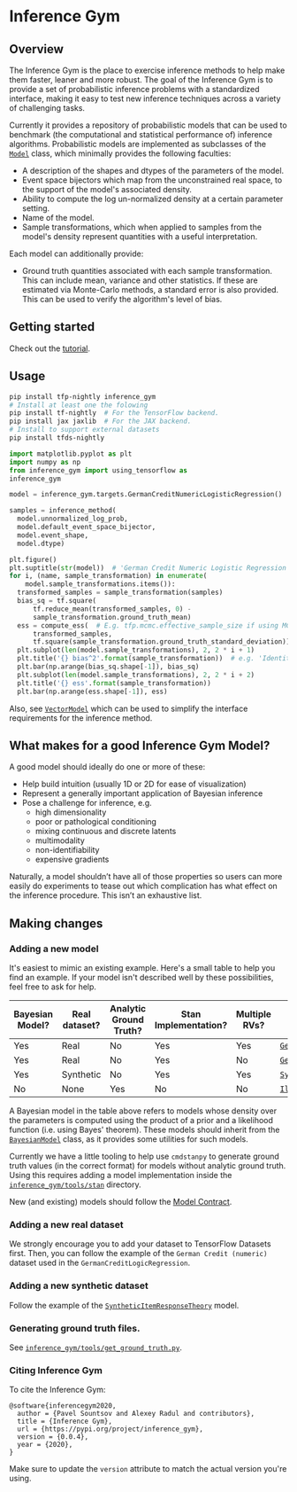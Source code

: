# Inference Gym

## Overview

The Inference Gym is the place to exercise inference methods to help make them
faster, leaner and more robust. The goal of the Inference Gym is to provide
a set of probabilistic inference problems with a standardized interface, making
it easy to test new inference techniques across a variety of challenging tasks.

Currently it provides a repository of probabilistic models that can be used to
benchmark (the computational and statistical performance of) inference
algorithms. Probabilistic models are implemented as subclasses of the
[`Model`][model] class, which minimally provides the following faculties:

- A description of the shapes and dtypes of the parameters of the model.
- Event space bijectors which map from the unconstrained real space, to the
  support of the model's associated density.
- Ability to compute the log un-normalized density at a certain parameter
  setting.
- Name of the model.
- Sample transformations, which when applied to samples from the model's density
  represent quantities with a useful interpretation.

Each model can additionally provide:

- Ground truth quantities associated with each sample transformation. This can
  include mean, variance and other statistics. If these are estimated via
  Monte-Carlo methods, a standard error is also provided. This can be used to
  verify the algorithm's level of bias.

## Getting started

Check out the [tutorial].

## Usage

```bash
pip install tfp-nightly inference_gym
# Install at least one the folowing
pip install tf-nightly  # For the TensorFlow backend.
pip install jax jaxlib  # For the JAX backend.
# Install to support external datasets
pip install tfds-nightly
```

```python
import matplotlib.pyplot as plt
import numpy as np
from inference_gym import using_tensorflow as
inference_gym

model = inference_gym.targets.GermanCreditNumericLogisticRegression()

samples = inference_method(
  model.unnormalized_log_prob,
  model.default_event_space_bijector,
  model.event_shape,
  model.dtype)

plt.figure()
plt.suptitle(str(model))  # 'German Credit Numeric Logistic Regression'
for i, (name, sample_transformation) in enumerate(
    model.sample_transformations.items()):
  transformed_samples = sample_transformation(samples)
  bias_sq = tf.square(
      tf.reduce_mean(transformed_samples, 0) -
      sample_transformation.ground_truth_mean)
  ess = compute_ess(  # E.g. tfp.mcmc.effective_sample_size if using MCMC.
      transformed_samples,
      tf.square(sample_transformation.ground_truth_standard_deviation))
  plt.subplot(len(model.sample_transformations), 2, 2 * i + 1)
  plt.title('{} bias^2'.format(sample_transformation))  # e.g. 'Identity bias^2'
  plt.bar(np.arange(bias_sq.shape[-1]), bias_sq)
  plt.subplot(len(model.sample_transformations), 2, 2 * i + 2)
  plt.title('{} ess'.format(sample_transformation))
  plt.bar(np.arange(ess.shape[-1]), ess)
```

Also, see [`VectorModel`][vector_model] which can be used to simplify the
interface requirements for the inference method.


## What makes for a good Inference Gym Model?

A good model should ideally do one or more of these:

- Help build intuition (usually 1D or 2D for ease of visualization)
- Represent a generally important application of Bayesian inference
- Pose a challenge for inference, e.g.
  - high dimensionality
  - poor or pathological conditioning
  - mixing continuous and discrete latents
  - multimodality
  - non-identifiability
  - expensive gradients

Naturally, a model shouldn’t have all of those properties so users can more
easily do experiments to tease out which complication has what effect on the
inference procedure. This isn’t an exhaustive list.

## Making changes

### Adding a new model

It's easiest to mimic an existing example. Here's a small table to help you
find an example. If your model isn't described well by these possibilities,
feel free to ask for help.

| Bayesian Model? | Real dataset? | Analytic Ground Truth? | Stan Implementation? | Multiple RVs? | Example Model                                                            |
|-----------------|---------------|------------------------|----------------------|---------------|--------------------------------------------------------------------------|
| Yes             | Real          | No                     | Yes                  | Yes           | [`GermanCreditNumericSparseLogicRegression`][sparse_logistic_regression] |
| Yes             | Real          | No                     | Yes                  | No            | [`GermanCreditLogicRegression`][logistic_regression]                     |
| Yes             | Synthetic     | No                     | Yes                  | Yes           | [`SyntheticItemResponseTheory`][irt]                                     |
| No              | None          | Yes                    | No                   | No            | [`IllConditionedGaussian`][gaussian]                                     |

A Bayesian model in the table above refers to models whose density over the
parameters is computed using the product of a prior and a likelihood function
(i.e. using Bayes' theorem). These models should inherit from the
[`BayesianModel`][bayesian_model] class, as it provides some utilities for such
models.

Currently we have a little tooling to help use `cmdstanpy` to generate ground
truth values (in the correct format) for models without analytic ground truth.
Using this requires adding a model implementation inside the
[`inference_gym/tools/stan`][ground_truth_dir]
directory.

New (and existing) models should follow the [Model Contract][contract].

### Adding a new real dataset

We strongly encourage you to add your dataset to TensorFlow Datasets first.
Then, you can follow the example of the `German Credit (numeric)` dataset used
in the `GermanCreditLogicRegression`.

### Adding a new synthetic dataset

Follow the example of the [`SyntheticItemResponseTheory`][irt] model.

### Generating ground truth files.

See [`inference_gym/tools/get_ground_truth.py`][get_ground_truth].

[model]: https://github.com/tensorflow/probability/tree/main/spinoffs/inference_gym/inference_gym/targets/model.py
[get_ground_truth]: https://github.com/tensorflow/probability/tree/main/spinoffs/inference_gym/inference_gym/tools/get_ground_truth.py
[ground_truth_dir]: https://github.com/tensorflow/probability/tree/main/spinoffs/inference_gym/inference_gym/tools/stan
[bayesian_model]: https://github.com/tensorflow/probability/tree/main/spinoffs/inference_gym/inference_gym/targets/bayesian_model.py
[sparse_logistic_regression]: https://github.com/tensorflow/probability/tree/main/spinoffs/inference_gym/inference_gym/targets/sparse_logistic_regression.py
[logistic_regression]: https://github.com/tensorflow/probability/tree/main/spinoffs/inference_gym/inference_gym/targets/logistic_regression.py
[irt]: https://github.com/tensorflow/probability/tree/main/spinoffs/inference_gym/inference_gym/targets/item_response_theory.py
[gaussian]: https://github.com/tensorflow/probability/tree/main/spinoffs/inference_gym/inference_gym/targets/ill_conditioned_gaussian.py
[vector_model]: https://github.com/tensorflow/probability/tree/main/spinoffs/inference_gym/inference_gym/targets/vector_model.py
[tutorial]: https://github.com/tensorflow/probability/tree/main/spinoffs/inference_gym/notebooks/inference_gym_tutorial.ipynb
[contract]: https://github.com/tensorflow/probability/tree/main/spinoffs/inference_gym/model_contract.md

### Citing Inference Gym

To cite the Inference Gym:

```none
@software{inferencegym2020,
  author = {Pavel Sountsov and Alexey Radul and contributors},
  title = {Inference Gym},
  url = {https://pypi.org/project/inference_gym},
  version = {0.0.4},
  year = {2020},
}
```

Make sure to update the `version` attribute to match the actual version you're
using.

